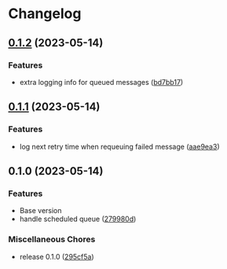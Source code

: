 # Changelog

## [0.1.2](https://github.com/didil/inhooks/compare/v0.1.1...v0.1.2) (2023-05-14)


### Features

* extra logging info for queued messages ([bd7bb17](https://github.com/didil/inhooks/commit/bd7bb175500bf3a3253bd1d2a07ab9a9e1067a89))

## [0.1.1](https://github.com/didil/inhooks/compare/v0.1.0...v0.1.1) (2023-05-14)


### Features

* log next retry time when requeuing failed message ([aae9ea3](https://github.com/didil/inhooks/commit/aae9ea3641c249bf27d571d2c28b96506f00914c))

## 0.1.0 (2023-05-14)


### Features
* Base version
* handle scheduled queue ([279980d](https://github.com/didil/inhooks/commit/279980dc657a1c285a62aad9cdfad577f7f07449))


### Miscellaneous Chores

* release 0.1.0 ([295cf5a](https://github.com/didil/inhooks/commit/295cf5af243ee5aa848481335c14206d389a2f24))
